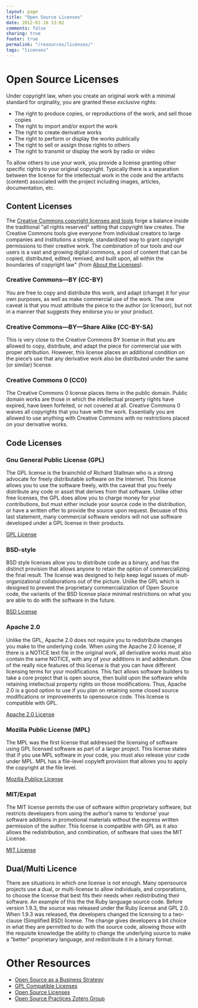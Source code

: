 ```yaml
---
layout: page
title: "Open Source Licenses"
date: 2012-01-16 13:02
comments: false
sharing: true
footer: true
permalink: "/resources/licenses/"
tags: "licenses"
---
```

# Open Source Licenses

Under copyright law, when you create an original work with a minimal
standard for orginality, you are granted these _exclusive_ rights:

* The right to produce copies, or reproductions of the work, and sell
  those copies
* The right to import and/or export the work
* The right to create derivative works
* The right to perform or display the works publically
* The right to sell or assign those rights to others
* The right to transmit or display the work by radio or video

To allow others to use your work, you provide a license granting other
specific rights to your original copyright. Typically there is a
separation between the license for the intellectual work in the code and
the artifacts (content) associated with the project including images, 
articles, documentation, etc. 

## Content Licenses

The [Creative Commons copyright licenses and tools][11] forge a balance inside the traditional "all rights reserved" setting that copyright law creates. The Creative Commons tools give everyone from individual creators to large companies and institutions a simple, standardized way to grant copyright permissions to their creative work. The combination of our tools and our users is a vast and growing digital commons, a pool of content that can be copied, distributed, edited, remixed, and built upon, all within the boundaries of copyright law" (from [About the Licenses][12]).

### Creative Commons—BY (CC-BY)
You are free to copy and distribute this work, and adapt (change) it for your own purposes, as well as make commercial use of the work. The one caveat is that you must attribute the piece to the author (or licensor), but not in a manner that suggests they endorse you or your product.

### Creative Commons—BY—Share Alike (CC-BY-SA)
This is very close to the Creative Commons BY license in that you are allowed to copy, distribute, and adapt the piece for commercial use with proper attribution. However, this license places an additional condition on the piece’s use that any derivative work also be distributed under the same (or similar) license. 

### Creative Commons 0 (CC0)
The Creative Commons 0 license places items in the public domain. Public domain works are those in which the intellectual property rights have expired, have been forfeited, or not covered at all. Creative Commons 0 waives all copyrights that you have with the work. Essentially you are allowed to use anything with Creative Commons with no restrictions placed on your derivative works. 

## Code Licenses 

### Gnu General Public License (GPL)

The GPL license is the brainchild of Richard Stallman who is a strong advocate for freely distributable software on the Internet. This license allows you to use the software freely, with the caveat that you freely distribute any code or asset that derives from that software. Unlike other free licenses, the GPL does allow you to charge money for your contributions, but must either include your source code in the distribution, or have a written offer to provide the source upon request. Becuase of this last statement, many commercial software vendors will not use software developed under a GPL license in their products.

[GPL License][1]

### BSD-style
BSD style licenses allow you to distribute code as a binary, and has the distinct
provision that allows anyone to retain the option of commercializing the
final result. The license was designed to help keep legal issues of
mult-organizational collaborations out of the picture. Unlike the GPL
which is designed to prevent the proprietary commercialization of Open
Source code, the variants of the BSD license place minimal restrictions
on what you are able to do with the software in the future.

[BSD License][2]

### Apache 2.0
Unlike the GPL, Apache 2.0 does not require you to redistribute changes you make to the underlying code. When using the Apache 2.0 license, if there is a NOTICE text file in the original work, all derivative works must also contain the same NOTICE, with any of your additions in and addendum. One of the really nice features of this license is that you can have different licensing terms for your modifications. This fact allows software builders to take a core project that is open source, then build upon the software while retaining intellectual property rights on those modifications. Thus, Apache 2.0 is a good option to use if you plan on retaining some closed source modifications or improvements to opensource code. This license is compatible with GPL.

[Apache 2.0 License][9]


### Mozilla Public License (MPL)
The MPL was the first license that addressed the licensing of software
using GPL licensed software as part of a larger project. This license states that if you use MPL
software in your code, you must also release your code under MPL. MPL
has a file-level copyleft provision that allows you to apply the
copyright at the file level.

[Mozilla Publice License][3]

### MIT/Expat
The MIT license permits the use of software within proprietary software, but restricts developers from using the author’s name to ‘endorse’ your software additions in promotional materials without the express written permission of the author. This license is compatible with GPL as it also allows the redistribution, and combination, of software that uses the MIT License.

[MIT License][10]

## Dual/Multi Licence

There are situations in which one license is not enough. Many opensource projects use a dual, or multi-license to allow individuals, and corporations, to choose the license that best fits their needs when redistributing their software. An example of this the the Ruby language source code. Before version 1.9.3, the source was released under the Ruby license and GPL 2.0. When 1.9.3 was released, the developers changed the licensing to a two-clause (Simplified BSD) license. The change gives developers a bit choice in what they are permitted to do with the source code, allowing those with the requisite knowledge the ability to change the underlying source to make a “better” proprietary language, and redistribute it in a binary format.

# Other Resources
* [Open Source as a Business Strategy][5]
* [GPL Compatible Licenses][6]
* [Open Source Licenses][7]
* [Open Source Practices Zotero Group][8]

[1]: http://www.gnu.org/copyleft/gpl.html
[2]: http://www.opensource.org/licenses/bsd-license.php
[3]: http://www.mozilla.org/MPL/
[4]: http://www.opensource.org/licenses/mit-license.php
[5]: http://oreilly.com/catalog/opensources/book/brian.html
[6]: http://www.gnu.org/licenses/license-list.html
[7]: http://www.opensource.org/licenses/index.html
[8]: https://www.zotero.org/groups/open_source_practices
[9]: http://www.apache.org/licenses/LICENSE-2.0
[10]: http://www.opensource.org/licenses/mit-license.php
[11]: http://creativecommons.org/choose/
[12]: http://creativecommons.org/licenses/
